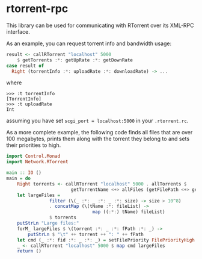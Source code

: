rtorrent-rpc
============

This library can be used for communicating with RTorrent over its XML-RPC interface.

As an example, you can request torrent info and bandwidth usage:

```haskell
result <- callRTorrent "localhost" 5000 
	$ getTorrents :*: getUpRate :*: getDownRate
case result of 
  Right (torrentInfo :*: uploadRate :*: downloadRate) -> ...
````
where

```
>>> :t torrentInfo
[TorrentInfo]
>>> :t uploadRate
Int
```

assuming you have set `scgi_port = localhost:5000` in your `.rtorrent.rc`.

As a more complete example, the following code finds all files that are over
100 megabytes, prints them along with the torrent they belong to and 
sets their priorities to high.

```haskell
import Control.Monad
import Network.RTorrent

main :: IO ()
main = do
    Right torrents <- callRTorrent "localhost" 5000 . allTorrents $ 
                        getTorrentName <+> allFiles (getFilePath <+> getFileSizeBytes)
    let largeFiles = 
                filter (\(_ :*: _ :*: _ :*: size) -> size > 10^8)
                . concatMap (\(tName :*: fileList) -> 
                                map ((:*:) tName) fileList) 
                $ torrents
    putStrLn "Large files:"
    forM_ largeFiles $ \(torrent :*: _ :*: fPath :*: _) ->
        putStrLn $ "\t" ++ torrent ++ ": " ++ fPath
    let cmd (_ :*: fid :*: _ :*: _) = setFilePriority FilePriorityHigh fid
    _ <- callRTorrent "localhost" 5000 $ map cmd largeFiles
    return ()
```
